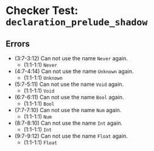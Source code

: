 # Checker Test: `declaration_prelude_shadow`

## Errors
- (3:7-3:12) Can not use the name `Never` again.
  - (1:1-1:1) `Never`
- (4:7-4:14) Can not use the name `Unknown` again.
  - (1:1-1:1) `Unknown`
- (5:7-5:11) Can not use the name `Void` again.
  - (1:1-1:1) `Void`
- (6:7-6:11) Can not use the name `Bool` again.
  - (1:1-1:1) `Bool`
- (7:7-7:10) Can not use the name `Num` again.
  - (1:1-1:1) `Num`
- (8:7-8:10) Can not use the name `Int` again.
  - (1:1-1:1) `Int`
- (9:7-9:12) Can not use the name `Float` again.
  - (1:1-1:1) `Float`
